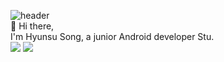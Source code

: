 ![header](https://capsule-render.vercel.app/api?type=slice&color=gradient&text=%20HyunsuSong%20%20&height=200&fontSize=100)
</br>
👋 Hi there,
</br>
I'm Hyunsu Song, a junior Android developer Stu.
</br>
<img src="https://img.shields.io/badge/Java-3766AB?style=flat-square&logo=Python&logoColor=white"/></a>
<img src="https://img.shields.io/badge/Kotlin-3766AB?style=flat-square&logo=Python&logoColor=white"/></a>

